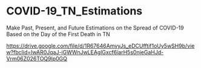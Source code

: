 # COVID-19_TN_Estimations
Make Past, Present, and Future Estimations on the Spread of COVID-19 Based on the Day of the First Death in TN

https://drive.google.com/file/d/1R67646AmvyJs_eDCUfftif1oUy5wSH9b/view?fbclid=IwAR0JqaJ-jGWWnJwLEAglGxcf6iarH5s0njeGaHJd-Vrm06Z026TOQ9lp0GQ
